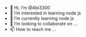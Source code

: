 - 👋 Hi, I’m @Abi3300
- 👀 I’m interested in learning node js
- 🌱 I’m currently learning node js
- 💞️ I’m looking to collaborate on ...
- 📫 How to reach me ...

<!---
Abi3300/Abi3300 is a ✨ special ✨ repository because its `README.md` (this file) appears on your GitHub profile.
You can click the Preview link to take a look at your changes.
--->
